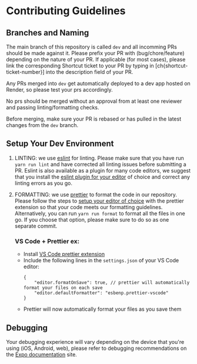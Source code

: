 # Contributing Guidelines

## Branches and Naming

The main branch of this repository is called `dev` and all incomming PRs should be made against it. Please prefix your PR with (bug/chore/feature) depending on the nature of your PR. If applicable (for most cases), please link the corresponding Shortcut ticket to your PR by typing in [ch{shortcut-ticket-number}] into the description field of your PR.

Any PRs merged into `dev` get automatically deployed to a dev app hosted on Render, so please test your prs accordingly.

No prs should be merged without an approval from at least one reviewer and passing linting/formatting checks.

Before merging, make sure your PR is rebased or has pulled in the latest changes from the `dev` branch.

## Setup Your Dev Environment

1. LINTING: we use [eslint](https://eslint.org/) for linting. Please make sure that you have run `yarn run lint` and have corrected all linting issues before submitting a PR. Eslint is also available as a plugin for many code editors, we suggest that you install the [eslint plugin for your editor](https://eslint.org/docs/user-guide/integrations#editors) of choice and correct any linting errors as you go.

2. FORMATTING: we use [prettier](https://prettier.io/) to format the code in our repository. Please follow the steps to [setup your editor of choice](https://prettier.io/docs/en/editors.html) with the prettier extension so that your code meets our formatting guidelines. Alternatively, you can run `yarn run format` to format all the files in one go. If you choose that option, please make sure to do so as one separate commit.

   ### VS Code + Prettier ex:

   - Install [VS Code prettier extension](https://marketplace.visualstudio.com/items?itemName=esbenp.prettier-vscode)
   - Include the following lines in the `settings.json` of your VS Code editor:
     ```
     {
         "editor.formatOnSave": true, // prettier will automatically format your files on each save
         "editor.defaultFormatter": "esbenp.prettier-vscode"
     }
     ```
   - Prettier will now automatically format your files as you save them

## Debugging

Your debugging experience will vary depending on the device that you're using (iOS, Android, web), please refer to debugging recommendations on the [Expo documentation](https://docs.expo.dev/workflow/debugging/) site.
